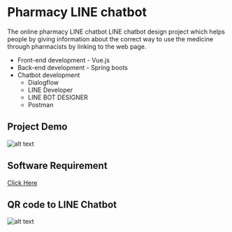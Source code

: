 # Pharmacy LINE chatbot

The online pharmacy LINE chatbot
LINE chatbot design project which helps people by giving information about the correct
way to use the medicine through pharmacists by linking to the web page.
* Front-end development - Vue.js
* Back-end development - Spring boots
* Chatbot development 
     * Dialogflow
     * LINE Developer
     * LINE BOT DESIGNER
     * Postman

## Project Demo

![alt text](https://scontent.xx.fbcdn.net/v/t1.15752-9/315292539_2624334461031042_1359003286879593169_n.jpg?_nc_cat=105&ccb=1-7&_nc_sid=aee45a&_nc_eui2=AeFMItMtFr2zCeru5KJ7SHKSs-B_fLpanmCz4H98ulqeYP9bgKpESpTofI0qDlQoMLlOFyy5A8j9SLUJD8he7--7&_nc_ohc=A7zEpHKNB5MAX8Hjl8R&_nc_ad=z-m&_nc_cid=0&_nc_ht=scontent.xx&oh=03_AdR90kKgJHeoMWU_Xus7-OhVVTs-GXAsdaVXU8o6lFHB6A&oe=6395C2DD)


## Software Requirement

[Click Here](https://o365cmu-my.sharepoint.com/:f:/g/personal/thitinat_b_cmu_ac_th/EnqpfVokKgdLj7Ost4DX9j8Bf04-xLAkaW8XM86Xq5i2Yg?e=CjPGfE)

## QR code to LINE Chatbot

![alt text](https://scontent.xx.fbcdn.net/v/t1.15752-9/314395605_1167584017176305_1859935946612280103_n.png?_nc_cat=103&ccb=1-7&_nc_sid=aee45a&_nc_eui2=AeFrqbVY3Ix2R_M6fumcAMiSevZHo65s--p69kejrmz76l3wxbyEWb4jl5rGsTyz8wjX1ceFLqKUnfOXCmtrC_5X&_nc_ohc=Dqt9Raixog4AX_GuZ6K&_nc_ad=z-m&_nc_cid=0&_nc_ht=scontent.xx&oh=03_AdQIBlxO-wJ9lYfA4x0GlA6aMTvSYKjbQfkP0L6HEISs7Q&oe=63959299)
